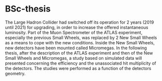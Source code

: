 # BSc-thesis
The Large Hadron Collider had switched off its operation for 2 years (2019 until 2021) for upgrading, in order to increase the offered instantaneous luminosity. Part of the Muon Spectrometer of the ATLAS experiment, especially the previous Small Wheels, was replaced by 2 New Small Wheels as a means to cope with the new conditions. Inside the New Small Wheels, new detectors have been mounted called Micromegas. In the following thesis, after the description of the ATLAS experiment and then of the New Small Wheels and Micromegas, a study based on simulated data will presented concerning the efficiency and the unassociated hit multiplicity of the detectors. The studies were performed as a function of the detectors geometry.
